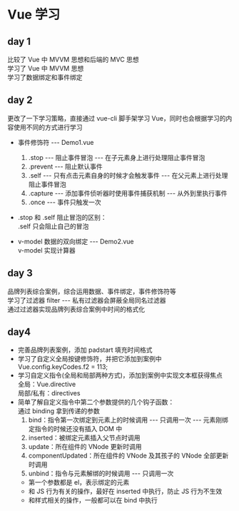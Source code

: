 # Vue 学习  
## day 1    
比较了 Vue 中 MVVM 思想和后端的 MVC 思想  
学习了 Vue 中 MVVM 思想  
学习了数据绑定和事件绑定

## day 2  
更改了一下学习策略，直接通过 vue-cli 脚手架学习 Vue，同时也会根据学习的内容使用不同的方式进行学习  

- 事件修饰符 --- Demo1.vue  
  1. .stop --- 阻止事件冒泡 --- 在子元素身上进行处理阻止事件冒泡  
  2. .prevent --- 阻止默认事件
  3. .self --- 只有点击元素自身的时候才会触发事件 --- 在父元素上进行处理阻止事件冒泡  
  4. .capture --- 添加事件侦听器时使用事件捕获机制 --- 从外到里执行事件
  5. .once --- 事件只触发一次

- .stop 和 .self 阻止冒泡的区别：   
  .self 只会阻止自己的冒泡  

- v-model 数据的双向绑定 --- Demo2.vue   
  v-model 实现计算器  

## day 3  
品牌列表综合案例，综合运用数据、事件绑定，事件修饰符等  
学习了过滤器 filter --- 私有过滤器会屏蔽全局同名过滤器  
通过过滤器实现品牌列表综合案例中时间的格式化  

## day4   
- 完善品牌列表案例，添加 padstart 填充时间格式  
- 学习了自定义全局按键修饰符，并把它添加到案例中   
  Vue.config.keyCodes.f2 = 113;
- 学习自定义指令(全局和局部两种方式)，添加到案例中实现文本框获得焦点    
  全局：Vue.directive  
  局部/私有：directives  
- 简单了解自定义指令中第二个参数提供的几个钩子函数：   
  通过 binding 拿到传递的参数  
  1. bind：指令第一次绑定到元素上的时候调用 --- 只调用一次 --- 元素刚绑定指令的时候还没有插入 DOM 中  
  2. inserted：被绑定元素插入父节点时调用
  3. update：所在组件的 VNode 更新时调用
  4. componentUpdated：所在组件的 VNode 及其孩子的 VNode 全部更新时调用
  5. unbind：指令与元素解绑的时候调用 --- 只调用一次  
  * 第一个参数都是 el，表示绑定的元素
  * 和 JS 行为有关的操作，最好在 inserted 中执行，防止 JS 行为不生效
  * 和样式相关的操作，一般都可以在 bind 中执行